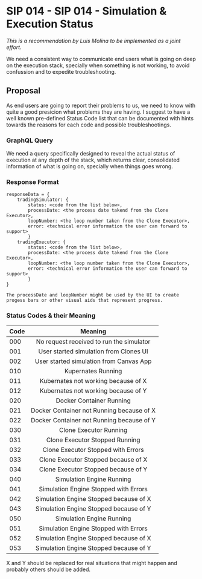 # SIP 014 - SIP 014 - Simulation & Execution Status

_This is a recommendation by Luis Molina to be implemented as a joint effort._

We need a consistent way to communicate end users what is going on deep on the execution stack, specially when something is not working, to avoid confussion and to expedite troubleshooting. 

## Proposal

As end users are going to report their problems to us, we need to know with quite a good presicion what problems they are having. I suggest to have a well known pre-defined Status Code list that can be documented with hints towards the reasons for each code and possible troubleshootings.  

### GraphQL Query

We need a query specifically designed to reveal the actual status of execution at any depth of the stack, which returns clear, consolidated information of what is going on, specially when things goes wrong.

### Response Format

```
responseData = {
	tradingSimulator: {
		status: <code from the list below>,
		processDate: <the process date takend from the Clone Executor>,
		loopNumber: <the loop number taken from the Clone Executor>,
		error: <technical error information the user can forward to support>
		}
	tradingExecutor: {
		status: <code from the list below>,
		processDate: <the process date takend from the Clone Executor>,
		loopNumber: <the loop number taken from the Clone Executor>,
		error: <technical error information the user can forward to support>
		}
}

The processDate and loopNumber might be used by the UI to create progess bars or other visual aids that represent progress.

```

### Status Codes & their Meaning

| Code        	| Meaning       | 
| ------------- |:-------------:| 
| 000 | No request received to run the simulator | 
| 001 | User started simulation from Clones UI |
| 002 | User started simulation from Canvas App |
| 010 | Kupernates Running |
| 011 | Kubernates not working because of X |
| 012 | Kubernates not working because of Y |
| 020 | Docker Container Running |
| 021 | Docker Container not Running because of X |
| 022 | Docker Container not Running because of Y |
| 030 | Clone Executor Running |
| 031 | Clone Executor Stopped Running |
| 032 | Clone Executor Stopped with Errors |
| 033 | Clone Executor Stopped because of X |
| 034 | Clone Executor Stopped because of Y |
| 040 | Simulation Engine Running |
| 041 | Simulation Engine Stopped with Errors |
| 042 | Simulation Engine Stopped because of X  |
| 043 | Simulation Engine Stopped because of Y |
| 050 | Simulation Engine Running |
| 051 | Simulation Engine Stopped with Errors |
| 052 | Simulation Engine Stopped because of X  |
| 053 | Simulation Engine Stopped because of Y |

X and Y should be replaced for real situations that might happen and probably others should be added.
